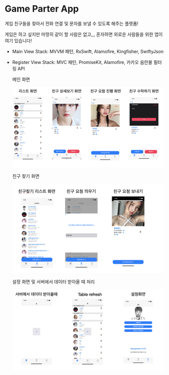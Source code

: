 # Game Parter App

게임 친구들을 찾아서 전화 연결 및 문자를 보낼 수 있도록 해주는 플랫폼!   

게임은 하고 싶지만 마땅히 같이 할 사람은 없고,,, 혼자하면 외로운 사람들을 위한 앱이 여기 있습니다!   

* Main View Stack: MVVM 패턴, RxSwift, Alamofire, Kingfisher, SwiftyJson

* Register View Stack: MVC 패턴, PromiseKit, Alamofire, 카카오 음란물 필터링 API

  

  메인 화면   

  ![gamepartner1](https://github.com/CKANYWHERE/gamepartner-part-ios/blob/main/gamepartner1.png)

  친구 찾기 화면   

  ![gamepartner2](https://github.com/CKANYWHERE/gamepartner-part-ios/blob/main/gamepartner2.png)

  설정 화면 및 서버에서 데이터 받아올 때 처리   

  ![gamepartner3](https://github.com/CKANYWHERE/gamepartner-part-ios/blob/main/gamepartner3.png)